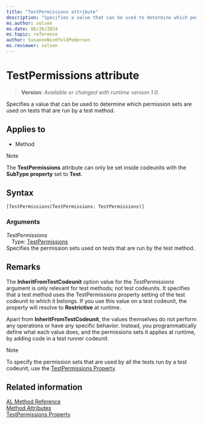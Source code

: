 ```yaml
---
title: "TestPermissions attribute"
description: "Specifies a value that can be used to determine which permission sets are used on tests that are run by a test method."
ms.author: solsen
ms.date: 08/26/2024
ms.topic: reference
author: SusanneWindfeldPedersen
ms.reviewer: solsen
---
```

[//]: # (START>DO_NOT_EDIT)
[//]: # (IMPORTANT:Do not edit any of the content between here and the END>DO_NOT_EDIT.)
[//]: # (Any modifications should be made in the .xml files in the ModernDev repo.)

# TestPermissions attribute
> **Version**: _Available or changed with runtime version 1.0._

Specifies a value that can be used to determine which permission sets are used on tests that are run by a test method.


## Applies to

- Method

> [!NOTE]
> The **TestPermissions** attribute can only be set inside codeunits with the **SubType property** set to **Test**.

## Syntax

```AL
[TestPermissions(TestPermissions: TestPermissions)]
```

### Arguments
*TestPermissions*  
&emsp;Type: [TestPermissions](../methods-auto/testpermissions/testpermissions-option.md)  
Specifies the permission sets used on tests that are run by the test method.  

[//]: # (IMPORTANT: END>DO_NOT_EDIT)

## Remarks

The **InheritFromTestCodeunit** option value for the *TestPermissions* argument is only relevant for test methods; not test codeunits. It specifies that a test method uses the TestPermissions property setting of the test codeunit to which it belongs. If you use this value on a test codeunit, the property will resolve to **Restrictive** at runtime.

Apart from **InheritFromTestCodeunit**, the values themselves do not perform any operations or have any specific behavior. Instead, you programmatically define what each value does, and the permissions sets it applies at runtime, by adding code in a test runner codeunit.

> [!NOTE]  
> To specify the permission sets that are used by all the tests run by a test codeunit, use the [TestPermissions Property](../properties/devenv-testpermissions-property.md).

## Related information  
[AL Method Reference](../methods-auto/library.md)  
[Method Attributes](devenv-method-attributes.md)   
[TestPermissions Property](../properties/devenv-testpermissions-property.md)